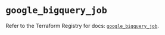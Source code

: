 # `google_bigquery_job`

Refer to the Terraform Registry for docs: [`google_bigquery_job`](https://registry.terraform.io/providers/hashicorp/google/6.45.0/docs/resources/bigquery_job).
